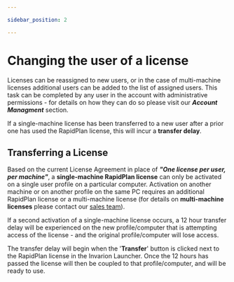 ```yaml
---

sidebar_position: 2

---
```


# Changing the user of a license

Licenses can be reassigned to new users, or in the case of multi-machine licenses additional users can be added to the list of assigned users. This task can be completed by any user in the account with administrative permissions - for details on how they can do so please visit our ***Account Managment*** section.

If a single-machine license has been transferred to a new user after a prior one has used the RapidPlan license, this will incur a **transfer delay**.

## Transferring a License

Based on the current License Agreement in place of ***"One license per user, per machine"***, a **single-machine RapidPlan license** can only be activated on a single user profile on a particular computer. Activation on another machine or on another profile on the same PC requires an additional RapidPlan license or a multi-machine license (for details on **multi-machine licenses** please contact our [sales team](https://invarion.com/au/contact/)).

If a second activation of a single-machine license occurs, a 12 hour transfer delay will be experienced on the new profile/computer that is attempting access of the license - and the original profile/computer will lose access.

The transfer delay will begin when the '**Transfer**' button is clicked next to the RapidPlan license in the Invarion Launcher. Once the 12 hours has passed the license will then be coupled to that profile/computer, and will be ready to use.
